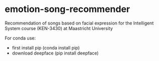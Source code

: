 # emotion-song-recommender
Recommendation of songs based on facial expression for the Intelligent System course (KEN-3430) at Maastricht University

For conda use: 
- first install pip (conda install pip)
- download deepface (pip install deepface)